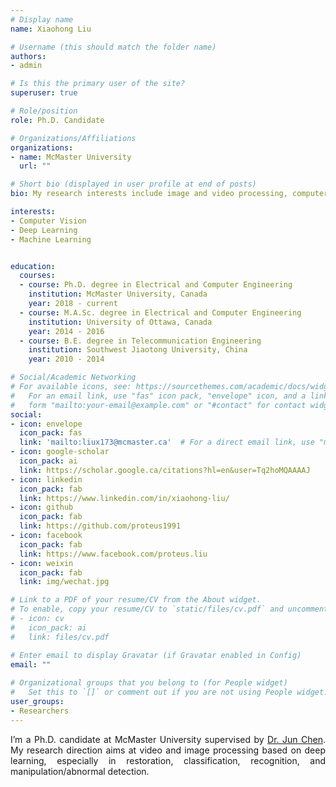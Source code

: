 ```yaml
---
# Display name
name: Xiaohong Liu

# Username (this should match the folder name)
authors:
- admin

# Is this the primary user of the site?
superuser: true

# Role/position
role: Ph.D. Candidate

# Organizations/Affiliations
organizations:
- name: McMaster University
  url: ""

# Short bio (displayed in user profile at end of posts)
bio: My research interests include image and video processing, computer vision, machine learning and deep learning.

interests:
- Computer Vision
- Deep Learning 
- Machine Learning


education:
  courses:
  - course: Ph.D. degree in Electrical and Computer Engineering
    institution: McMaster University, Canada
    year: 2018 - current
  - course: M.A.Sc. degree in Electrical and Computer Engineering 
    institution: University of Ottawa, Canada
    year: 2014 - 2016
  - course: B.E. degree in Telecommunication Engineering
    institution: Southwest Jiaotong University, China
    year: 2010 - 2014

# Social/Academic Networking
# For available icons, see: https://sourcethemes.com/academic/docs/widgets/#icons
#   For an email link, use "fas" icon pack, "envelope" icon, and a link in the
#   form "mailto:your-email@example.com" or "#contact" for contact widget.
social:
- icon: envelope
  icon_pack: fas
  link: 'mailto:liux173@mcmaster.ca'  # For a direct email link, use "mailto:test@example.org".
- icon: google-scholar
  icon_pack: ai
  link: https://scholar.google.ca/citations?hl=en&user=Tq2hoMQAAAAJ
- icon: linkedin
  icon_pack: fab
  link: https://www.linkedin.com/in/xiaohong-liu/
- icon: github
  icon_pack: fab
  link: https://github.com/proteus1991
- icon: facebook
  icon_pack: fab
  link: https://www.facebook.com/proteus.liu
- icon: weixin
  icon_pack: fab
  link: img/wechat.jpg

# Link to a PDF of your resume/CV from the About widget.
# To enable, copy your resume/CV to `static/files/cv.pdf` and uncomment the lines below.  
# - icon: cv
#   icon_pack: ai
#   link: files/cv.pdf

# Enter email to display Gravatar (if Gravatar enabled in Config)
email: ""
  
# Organizational groups that you belong to (for People widget)
#   Set this to `[]` or comment out if you are not using People widget.  
user_groups:
- Researchers
---
```


<p style="text-align: justify">I’m a Ph.D. candidate at McMaster University supervised by <a href="https://scholar.google.ca/citations?hl=en&user=XI79Mw0AAAAJ">Dr. Jun Chen</a>. My research direction aims at video and image processing based on deep learning, especially in restoration, classification, recognition, and manipulation/abnormal detection.</p>
